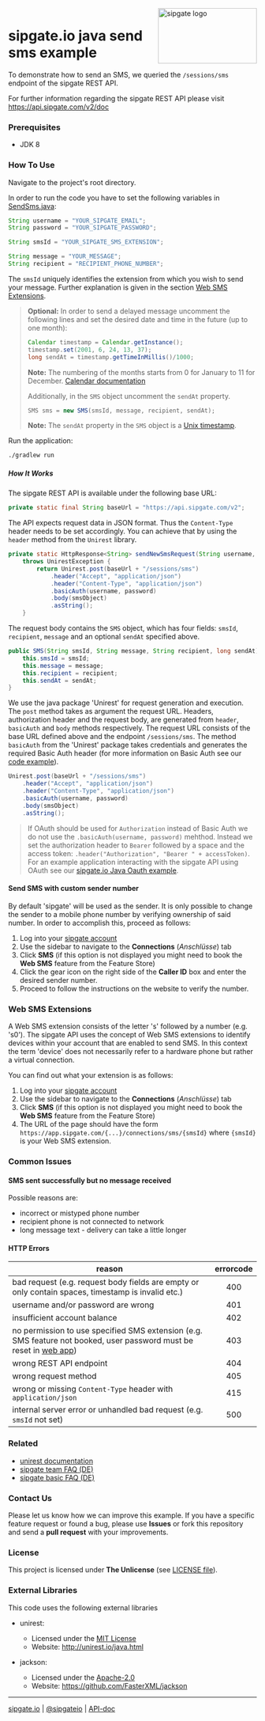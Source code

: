 <img src="https://www.sipgatedesign.com/wp-content/uploads/wort-bildmarke_positiv_2x.jpg" alt="sipgate logo" title="sipgate" align="right" height="112" width="200"/>

# sipgate.io java send sms example

To demonstrate how to send an SMS, we queried the `/sessions/sms` endpoint of the sipgate REST API.

For further information regarding the sipgate REST API please visit https://api.sipgate.com/v2/doc

### Prerequisites

-   JDK 8

### How To Use

Navigate to the project's root directory.

In order to run the code you have to set the following variables in [SendSms.java](src/main/java/sipgateio/sendsms/SendSms.java):

```java
String username = "YOUR_SIPGATE_EMAIL";
String password = "YOUR_SIPGATE_PASSWORD";

String smsId = "YOUR_SIPGATE_SMS_EXTENSION";

String message = "YOUR_MESSAGE";
String recipient = "RECIPIENT_PHONE_NUMBER";
```

The `smsId` uniquely identifies the extension from which you wish to send your message. Further explanation is given in the section [Web SMS Extensions](#web-sms-extensions).

> **Optional:**
> In order to send a delayed message uncomment the following lines and set the desired date and time in the future (up to one month):
>
> ```java
> Calendar timestamp = Calendar.getInstance();
> timestamp.set(2001, 6, 24, 13, 37);
> long sendAt = timestamp.getTimeInMillis()/1000;
> ```
>
> **Note:** The numbering of the months starts from 0 for January to 11 for December. [Calendar documentation](https://docs.oracle.com/javase/7/docs/api/java/util/Calendar.html)
>
> Additionally, in the `SMS` object uncomment the `sendAt` property.
>
> ```java
> SMS sms = new SMS(smsId, message, recipient, sendAt);
> ```
>
> **Note:** The `sendAt` property in the `SMS` object is a [Unix timestamp](https://www.unixtimestamp.com/).

Run the application:

```bash
./gradlew run
```

##### How It Works

The sipgate REST API is available under the following base URL:

```java
private static final String baseUrl = "https://api.sipgate.com/v2";
```

The API expects request data in JSON format. Thus the `Content-Type` header needs to be set accordingly. You can achieve that by using the `header` method from the `Unirest` library.

```java
private static HttpResponse<String> sendNewSmsRequest(String username, String password, SMS smsObject)
	throws UnirestException {
		return Unirest.post(baseUrl + "/sessions/sms")
			.header("Accept", "application/json")
			.header("Content-Type", "application/json")
			.basicAuth(username, password)
			.body(smsObject)
			.asString();
	}
```

The request body contains the `SMS` object, which has four fields: `smsId`, `recipient`, `message` and an optional `sendAt` specified above.

```java
public SMS(String smsId, String message, String recipient, long sendAt) {
	this.smsId = smsId;
	this.message = message;
	this.recipient = recipient;
	this.sendAt = sendAt;
}
```

We use the java package 'Unirest' for request generation and execution. The `post` method takes as argument the request URL. Headers, authorization header and the request body, are generated from `header`, `basicAuth` and `body` methods respectively. The request URL consists of the base URL defined above and the endpoint `/sessions/sms`. The method `basicAuth` from the 'Unirest' package takes credentials and generates the required Basic Auth header (for more information on Basic Auth see our [code example](https://github.com/sipgate-io/sipgateio-basicauth-java)).

```java
Unirest.post(baseUrl + "/sessions/sms")
	.header("Accept", "application/json")
	.header("Content-Type", "application/json")
	.basicAuth(username, password)
	.body(smsObject)
	.asString();
```

> If OAuth should be used for `Authorization` instead of Basic Auth we do not use the `.basicAuth(username, password)` mehthod. Instead we set the authorization header to `Bearer` followed by a space and the access token: `.header("Authorization", "Bearer " + accessToken)`. For an example application interacting with the sipgate API using OAuth see our [sipgate.io Java Oauth example](https://github.com/sipgate-io/sipgateio-oauth-java).

#### Send SMS with custom sender number

By default 'sipgate' will be used as the sender. It is only possible to change the sender to a mobile phone number by verifying ownership of said number. In order to accomplish this, proceed as follows:

1. Log into your [sipgate account](https://app.sipgate.com/connections/sms)
2. Use the sidebar to navigate to the **Connections** (_Anschlüsse_) tab
3. Click **SMS** (if this option is not displayed you might need to book the **Web SMS** feature from the Feature Store)
4. Click the gear icon on the right side of the **Caller ID** box and enter the desired sender number.
5. Proceed to follow the instructions on the website to verify the number.

### Web SMS Extensions

A Web SMS extension consists of the letter 's' followed by a number (e.g. 's0'). The sipgate API uses the concept of Web SMS extensions to identify devices within your account that are enabled to send SMS. In this context the term 'device' does not necessarily refer to a hardware phone but rather a virtual connection.

You can find out what your extension is as follows:

1. Log into your [sipgate account](https://app.sipgate.com/connections/sms)
2. Use the sidebar to navigate to the **Connections** (_Anschlüsse_) tab
3. Click **SMS** (if this option is not displayed you might need to book the **Web SMS** feature from the Feature Store)
4. The URL of the page should have the form `https://app.sipgate.com/{...}/connections/sms/{smsId}` where `{smsId}` is your Web SMS extension.

### Common Issues

#### SMS sent successfully but no message received

Possible reasons are:

- incorrect or mistyped phone number
- recipient phone is not connected to network
- long message text - delivery can take a little longer

#### HTTP Errors

| reason                                                                                                                                              | errorcode |
| --------------------------------------------------------------------------------------------------------------------------------------------------- | :-------: |
| bad request (e.g. request body fields are empty or only contain spaces, timestamp is invalid etc.)                                                  |    400    |
| username and/or password are wrong                                                                                                                  |    401    |
| insufficient account balance                                                                                                                        |    402    |
| no permission to use specified SMS extension (e.g. SMS feature not booked, user password must be reset in [web app](https://app.sipgate.com/login)) |    403    |
| wrong REST API endpoint                                                                                                                             |    404    |
| wrong request method                                                                                                                                |    405    |
| wrong or missing `Content-Type` header with `application/json`                                                                                      |    415    |
| internal server error or unhandled bad request (e.g. `smsId` not set)                                                                               |    500    |

### Related

- [unirest documentation](http://unirest.io/java.html)
- [sipgate team FAQ (DE)](https://teamhelp.sipgate.de/hc/de)
- [sipgate basic FAQ (DE)](https://basicsupport.sipgate.de/hc/de)

### Contact Us

Please let us know how we can improve this example.
If you have a specific feature request or found a bug, please use **Issues** or fork this repository and send a **pull request** with your improvements.

### License

This project is licensed under **The Unlicense** (see [LICENSE file](./LICENSE)).

### External Libraries

This code uses the following external libraries

- unirest:
  - Licensed under the [MIT License](https://opensource.org/licenses/MIT)
  - Website: http://unirest.io/java.html

- jackson:
  - Licensed under the [Apache-2.0](https://opensource.org/licenses/Apache-2.0)
  - Website: https://github.com/FasterXML/jackson


---

[sipgate.io](https://www.sipgate.io) | [@sipgateio](https://twitter.com/sipgateio) | [API-doc](https://api.sipgate.com/v2/doc)
